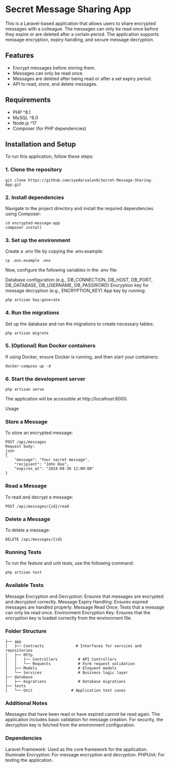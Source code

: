 # Secret Message Sharing App

This is a Laravel-based application that allows users to share encrypted messages with a colleague. The messages can only be read once before they expire or are deleted after a certain period. The application supports message encryption, expiry handling, and secure message decryption.

## Features
- Encrypt messages before storing them.
- Messages can only be read once.
- Messages are deleted after being read or after a set expiry period.
- API to read, store, and delete messages.

## Requirements
- PHP ^8.1
- MySQL ^8.0
- Node.js ^17
- Composer (for PHP dependencies)

## Installation and Setup

To run this application, follow these steps:

### 1. Clone the repository

```
git clone https://github.com/syedarsalan9/Secret-Message-Sharing-App.git
```

### 2. Install dependencies

Navigate to the project directory and install the required dependencies using Composer:

```
cd encrypted-message-app
composer install
```
### 3. Set up the environment

Create a .env file by copying the .env.example:
```
cp .env.example .env
```
Now, configure the following variables in the .env file:

Database configuration (e.g., DB_CONNECTION, DB_HOST, DB_PORT, DB_DATABASE, DB_USERNAME, DB_PASSWORD)
Encryption key for message decryption (e.g., ENCRYPTION_KEY)
App key by running:

```
php artisan key:generate
```

### 4. Run the migrations
Set up the database and run the migrations to create necessary tables:
```
php artisan migrate
```
### 5. (Optional) Run Docker containers
If using Docker, ensure Docker is running, and then start your containers:
```
docker-compose up -d
```
### 6. Start the development server
```
php artisan serve
```
The application will be accessible at http://localhost:8000.

Usage
### Store a Message
To store an encrypted message:
```
POST /api/messages
Request body:
json
{
    "message": "Your secret message",
    "recipient": "John Doe",
    "expires_at": "2024-09-30 12:00:00"
}
```
### Read a Message
To read and decrypt a message:
```
POST /api/messages/{id}/read
```
### Delete a Message
To delete a message:
```
DELETE /api/messages/{id}
```
### Running Tests
To run the feature and unit tests, use the following command:
```
php artisan test
```
### Available Tests
Message Encryption and Decryption: Ensures that messages are encrypted and decrypted correctly.
Message Expiry Handling: Ensures expired messages are handled properly.
Message Read Once: Tests that a message can only be read once.
Environment Encryption Key: Ensures that the encryption key is loaded correctly from the environment file.

### Folder Structure
```
├── app
│   ├── Contracts              # Interfaces for services and repositories
│   ├── Http
│   │   ├── Controllers         # API Controllers
│   │   └── Requests            # Form request validation
│   ├── Models                  # Eloquent models
│   └── Services                # Business logic layer
├── database
│   ├── migrations              # Database migrations
├── tests
│   └── Unit                 # Application test cases
```
### Additional Notes
Messages that have been read or have expired cannot be read again.
The application includes basic validation for message creation.
For security, the decryption key is fetched from the environment configuration.

### Dependencies
Laravel Framework: Used as the core framework for the application.
Illuminate Encryption: For message encryption and decryption.
PHPUnit: For testing the application.